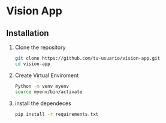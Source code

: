 # Vision App

## Installation

1. Clone the repository
   ```bash
   git clone https://github.com/tu-usuario/vision-app.git
   cd vision-app
2. Create Virtual Enviroment
    ```bash
    Python -m venv myenv
    source myenv/bin/activate 
3. install the dependeces
    ```bash
    pip install -r requirements.txt
